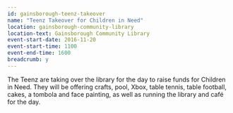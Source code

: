 ```yaml
---
id: gainsborough-teenz-takeover
name: "Teenz Takeover for Children in Need"
location: gainsborough-community-library
location-text: Gainsborough Community Library
event-start-date: 2016-11-20
event-start-time: 1100
event-end-time: 1600
breadcrumb: y
---
```


The Teenz are taking over the library for the day to raise funds for Children in Need. They will be offering crafts, pool, Xbox, table tennis, table football, cakes, a tombola and face painting, as well as running the library and café for the day.
